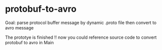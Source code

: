# protobuf-to-avro
Goal:
parse protocol buffer message by dynamic .proto file then convert to avro message

The prototye is finished !!
now you could reference source code to convert protobuf to avro in Main
